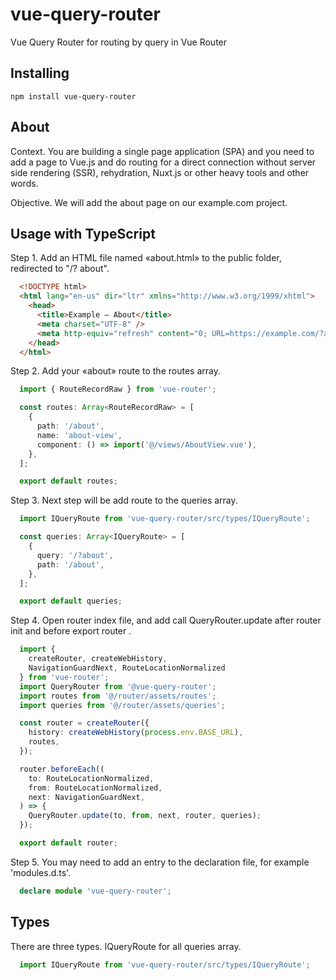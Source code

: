 # vue-query-router
Vue Query Router for routing by query in Vue Router

## Installing

`npm install vue-query-router`

## About

Context.
You are building a single page application (SPA) and you need to add a page
to Vue.js and do routing for a direct connection without server side
rendering (SSR), rehydration, Nuxt.js or other heavy tools and other words.

Objective.
We will add the about page on our example.com project.

## Usage with TypeScript

Step 1.
Add an HTML file named «about.html» to the public folder, redirected to "/? about".

```html
  <!DOCTYPE html>
  <html lang="en-us" dir="ltr" xmlns="http://www.w3.org/1999/xhtml">
    <head>
      <title>Example – About</title>
      <meta charset="UTF-8" />
      <meta http-equiv="refresh" content="0; URL=https://example.com/?about" />
    </head>
  </html>
```

Step 2.
Add your «about» route to the routes array.

```ts
  import { RouteRecordRaw } from 'vue-router';

  const routes: Array<RouteRecordRaw> = [
    {
      path: '/about',
      name: 'about-view',
      component: () => import('@/views/AboutView.vue'),
    },
  ];

  export default routes;
```

Step 3.
Next step will be add route to the queries array.

```ts
  import IQueryRoute from 'vue-query-router/src/types/IQueryRoute';

  const queries: Array<IQueryRoute> = [
    {
      query: '/?about',
      path: '/about',
    },
  ];

  export default queries;
```

Step 4.
Open router index file, and add call QueryRouter.update 
after router init and before export router .

```ts
  import {
    createRouter, createWebHistory,
    NavigationGuardNext, RouteLocationNormalized
  } from 'vue-router';
  import QueryRouter from '@vue-query-router';
  import routes from '@/router/assets/routes';
  import queries from '@/router/assets/queries';

  const router = createRouter({
    history: createWebHistory(process.env.BASE_URL),
    routes,
  });

  router.beforeEach((
    to: RouteLocationNormalized,
    from: RouteLocationNormalized,
    next: NavigationGuardNext,
  ) => {
    QueryRouter.update(to, from, next, router, queries);
  });

  export default router;
```

Step 5.
You may need to add an entry to the declaration file, for example 'modules.d.ts'.

```ts
  declare module 'vue-query-router';
```

## Types
There are three types. IQueryRoute for all queries array.

```ts
  import IQueryRoute from 'vue-query-router/src/types/IQueryRoute';
```
